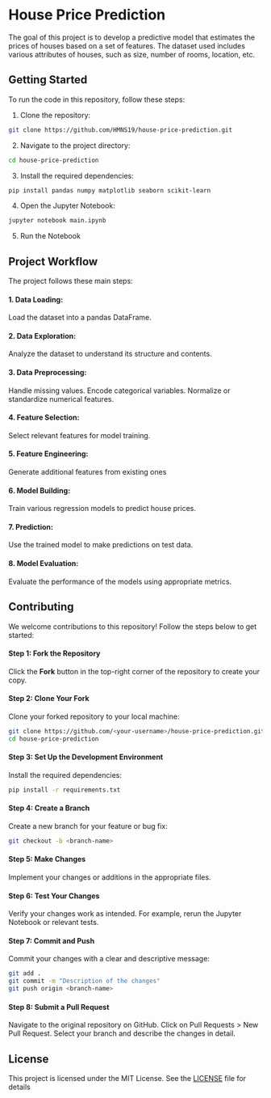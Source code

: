 
# House Price Prediction

The goal of this project is to develop a predictive model that estimates the prices of houses based on a set of features. The dataset used includes various attributes of houses, such as size, number of rooms, location, etc.
## Getting Started

To run the code in this repository, follow these steps:

1. Clone the repository:

```bash
git clone https://github.com/HMNS19/house-price-prediction.git
```
2. Navigate to the project directory:

```bash
cd house-price-prediction
```
3. Install the required dependencies:

```bash
pip install pandas numpy matplotlib seaborn scikit-learn
```

4. Open the Jupyter Notebook:

```bash
jupyter notebook main.ipynb
```


5. Run the Notebook
    
## Project Workflow
The project follows these main steps:

#### 1. Data Loading:
Load the dataset into a pandas DataFrame.

#### 2. Data Exploration:
Analyze the dataset to understand its structure and contents.

#### 3. Data Preprocessing:

Handle missing values.
Encode categorical variables.
Normalize or standardize numerical features.

#### 4. Feature Selection:
Select relevant features for model training.


#### 5. Feature Engineering:
Generate additional features from existing ones 

#### 6. Model Building:
Train various regression models to predict house prices.

#### 7. Prediction:
Use the trained model to make predictions on test data.

#### 8. Model Evaluation:
Evaluate the performance of the models using appropriate metrics.






## Contributing

We welcome contributions to this repository! Follow the steps below to get started:

#### Step 1: Fork the Repository
Click the **Fork** button in the top-right corner of the repository to create your copy.

#### Step 2: Clone Your Fork
Clone your forked repository to your local machine:  
```bash
git clone https://github.com/<your-username>/house-price-prediction.git
cd house-price-prediction
```

#### Step 3: Set Up the Development Environment

Install the required dependencies:
```bash
pip install -r requirements.txt
```

#### Step 4: Create a Branch
Create a new branch for your feature or bug fix:

```bash
git checkout -b <branch-name>
```
#### Step 5: Make Changes
Implement your changes or additions in the appropriate files.
#### Step 6: Test Your Changes
Verify your changes work as intended. For example, rerun the Jupyter Notebook or relevant tests.
#### Step 7: Commit and Push
Commit your changes with a clear and descriptive message:
```bash
git add .
git commit -m "Description of the changes"
git push origin <branch-name>
```
#### Step 8: Submit a Pull Request
Navigate to the original repository on GitHub.
Click on Pull Requests > New Pull Request.
Select your branch and describe the changes in detail.


## License

This project is licensed under the MIT License. See the [LICENSE](https://github.com/HMNS19/house-price-prediction/tree/main?tab=MIT-1-ov-file#) file for details
